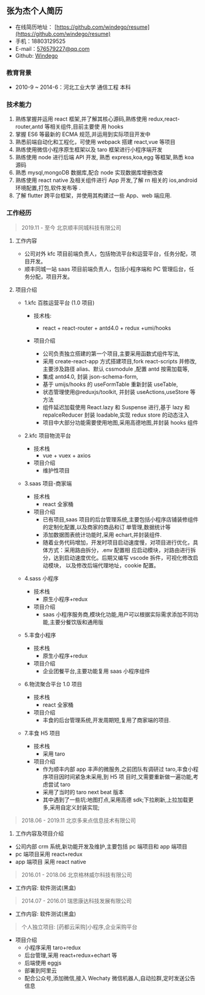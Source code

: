 ## 张为杰个人简历

- 在线简历地址： [https://github.com/windego/resume](https://github.com/windego/resume)
- 手机：18803129525
- E-mail：576579227@qq.com
- Github: [Windego](https://github.com/windego)

### 教育背景

- 2010-9 ~ 2014-6：河北工业大学 通信工程 本科

### 技术能力

1. 熟练掌握并运用 react 框架,并了解其核心源码,熟练使用 redux,react-router,antd 等相关组件,目前主要使
   用 hooks
1. 掌握 ES6 等最新的 ECMA 规范,并运用到实际项目开发中
1. 熟悉前端自动化和工程化，可使用 webpack 搭建 react,vue 等项目
1. 熟练使用微信小程序原生框架以及 taro 框架进行小程序端开发
1. 熟练使用 node 进行后端 API 开发, 熟悉 express,koa,egg 等框架,熟悉 koa 源码
1. 熟悉 mysql,mongoDB 数据库,配合 node 实现数据库增删改查
1. 熟练使用 react native 及相关组件进行 App 开发,了解 rn 相关的 ios,android 环境配置,打包,软件发布等
   .
1. 了解 flutter 跨平台框架，并使用其构建过一些 App、web 端应用.

### 工作经历

> 2019.11 - 至今 北京顺丰同城科技有限公司

1. 工作内容

   - 公司对外 kfc 项目前端负责人，包括物流平台和运营平台，任务分配，项目开发。
   - 顺丰同城一站 saas 项目前端负责人，包括小程序端和 PC 管理后台，任务分配，项目开发。

2. 项目介绍

   - 1.kfc 百胜运营平台 (1.0 项目)

     - 技术栈:
       - react + react-router + antd4.0 + redux +umi/hooks
     - 项目介绍

       - 公司负责独立搭建的第一个项目,主要采用函数式组件写法,
       - 采用 create-react-app 方式搭建项目,fork react-scripts 并修改,主要涉及路径 alias、默认
         cssmodule ,配置 antd 按需加载等,
       - 集成 antd4.0, 封装 json-schema-form,
       - 基于 umijs/hooks 的 useFormTable 重新封装 useTable,
       - 状态管理使用@reduxjs/toolkit, 并封装 useActions,useStore 等方法
       - 组件延迟加载使用 React.lazy 和 Suspense 进行,基于 lazy 和 repalceReducer 封装 loadable,实现
         redux store 的动态注入
       - 项目中大部分功能需要使用地图,采用高德地图,并封装 hooks 组件

   - 2.kfc 项目物流平台

     - 技术栈
       - vue + vuex + axios
     - 项目介绍
       - 维护性项目

   - 3.saas 项目-商家端
     - 技术栈
       - react 全家桶
     - 项目介绍
       - 已有项目,saas 项目的后台管理系统,主要包括小程序店铺装修组件的定制化配置,以及商家的商品和订
         单管理,数据统计等
       - 添加数据图表统计功能时,采用 echart,并封装组件.
       - 随着业务代码增加，开发时项目启动速度慢，对项目进行优化，具体方式：采用路由拆分，.env 配置相
         应启动模块，对路由进行拆分，达到启动速度优化。后期又编写 vscode 拆件，可视化修改启动模块，
         以及修改后端代理地址，cookie 配置。
   - 4.sass 小程序
     - 技术栈
       - 原生小程序+redux
     - 项目介绍
       - saas 小程序服务商,模块化功能,用户可以根据实际需求添加不同功能,主要分餐饮版和通用版
   - 5.丰食小程序
     - 技术栈
       - 原生小程序+redux
     - 项目介绍
       - 企业团餐平台,主要功能复用 saas 小程序组件
   - 6.物流聚合平台 1.0 项目
     - 技术栈
       - react 全家桶
     - 项目介绍
       - 丰食的后台管理系统,开发周期短,复用了商家端的项目.
   - 7.丰食 H5 项目
     - 技术栈
       - 采用 taro
     - 项目介绍
       - 作为顺丰内部 app 丰声的微服务,之前团队有调研过 taro,丰食小程序项目因时间紧急未采用,到 H5 项
         目时,又需要重新做一遍功能,考虑尝试 taro
       - 采用了当时的 taro next beat 版本
       - 其中遇到了一些坑:地图打点,采用高德 sdk;下拉刷新,上拉加载更多,采用自定义封装实现;

> 2018.06 - 2019.11 北京多来点信息技术有限公司

1. 工作内容及项目介绍

- 公司内部 crm 系统,新功能开发及维护,主要包括 pc 端项目和 app 端项目
- pc 端项目采用 react+redux
- app 端项目 采用 react native

> 2016.01 - 2018.06 北京格林威尔科技有限公司

- 工作内容: 软件测试(黑盒)

> 2014.07 - 2016.01 瑞思康达科技发展有限公司

- 工作内容: 软件测试(黑盒)

> 个人独立项目: [药都云采购]小程序,企业采购平台

- 项目介绍
  - 小程序采用 taro+redux
  - 后台管理,采用 react+redux+echart 等
  - 后端使用 eggjs
  - 部署到阿里云
  - 配合公众号,添加微信,接入 Wechaty 微信机器人,自动拉群,定时发送公告信息
